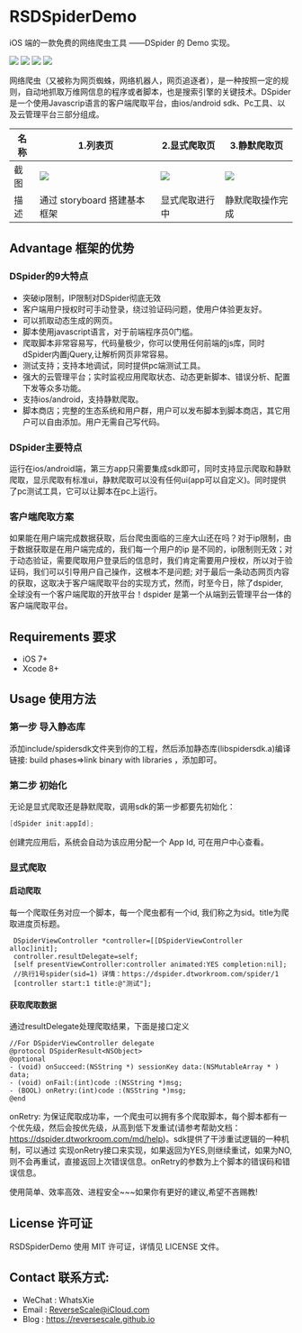 # RSDSpiderDemo
iOS 端的一款免费的网络爬虫工具 ——DSpider 的 Demo 实现。

![](https://img.shields.io/badge/platform-iOS-red.svg) 
![](https://img.shields.io/badge/language-Objective--C-orange.svg) 
![](https://img.shields.io/badge/download-5.3MB-brightgreen.svg)
![](https://img.shields.io/badge/license-MIT%20License-brightgreen.svg) 

网络爬虫（又被称为网页蜘蛛，网络机器人，网页追逐者），是一种按照一定的规则，自动地抓取万维网信息的程序或者脚本，也是搜索引擎的关键技术。DSpider是一个使用Javascrip语言的客户端爬取平台，由ios/android sdk、Pc工具、以及云管理平台三部分组成。

| 名称 |1.列表页 |2.显式爬取页 |3.静默爬取页 |
| ------------- | ------------- | ------------- | ------------- |
| 截图 | ![](http://og1yl0w9z.bkt.clouddn.com/17-8-3/33730028.jpg) | ![](http://og1yl0w9z.bkt.clouddn.com/17-8-3/33730028.jpg) | ![](http://og1yl0w9z.bkt.clouddn.com/17-8-3/86058344.jpg) |
| 描述 | 通过 storyboard 搭建基本框架 | 显式爬取进行中 | 静默爬取操作完成 |


## Advantage 框架的优势
### DSpider的9大特点
* 突破ip限制，IP限制对DSpider彻底无效
* 客户端用户授权时可手动登录，绕过验证码问题，使用户体验更友好。
* 可以抓取动态生成的网页。
* 脚本使用javascript语言，对于前端程序员0门槛。
* 爬取脚本非常容易写，代码量极少，你可以使用任何前端的js库，同时dSpider内置jQuery,让解析网页非常容易。
* 测试支持；支持本地调试，同时提供pc端测试工具。
* 强大的云管理平台；实时监视应用爬取状态、动态更新脚本、错误分析、配置下发等众多功能。
* 支持ios/android，支持静默爬取。
* 脚本商店；完整的生态系统和用户群，用户可以发布脚本到脚本商店，其它用户可以自由添加。用户无需自己写代码。

### DSpider主要特点
运行在ios/android端，第三方app只需要集成sdk即可，同时支持显示爬取和静默爬取，显示爬取有标准ui，静默爬取可以没有任何ui(app可以自定义)。同时提供了pc测试工具，它可以让脚本在pc上运行。

### 客户端爬取方案
如果能在用户端完成数据获取，后台爬虫面临的三座大山还在吗？对于ip限制，由于数据获取是在用户端完成的，我们每一个用户的ip 是不同的，ip限制则无效；对于动态验证，需要爬取用户登录后的信息时，我们肯定需要用户授权，所以对于验证码，我们可以引导用户自己操作，这根本不是问题; 对于最后一条动态网页内容的获取，这取决于客户端爬取平台的实现方式，然而，时至今日，除了dspider, 全球没有一个客户端爬取的开放平台！dspider 是第一个从端到云管理平台一体的客户端爬取平台。

## Requirements 要求
* iOS 7+
* Xcode 8+


## Usage 使用方法
### 第一步 导入静态库
添加include/spidersdk文件夹到你的工程，然后添加静态库(libspidersdk.a)编译链接: build phases=>link binary with libraries ，添加即可。

### 第二步 初始化
无论是显式爬取还是静默爬取，调用sdk的第一步都要先初始化：
```Objective-C
[dSpider init:appId];
```
创建完应用后，系统会自动为该应用分配一个 App Id, 可在用户中心查看。

### 显式爬取
#### 启动爬取
每一个爬取任务对应一个脚本，每一个爬虫都有一个id, 我们称之为sid。title为爬取进度页标题。
```
 DSpiderViewController *controller=[[DSpiderViewController alloc]init];
 controller.resultDelegate=self;
 [self presentViewController:controller animated:YES completion:nil];
 //执行1号spider(sid=1) 详情：https://dspider.dtworkroom.com/spider/1
 [controller start:1 title:@"测试"];
```
#### 获取爬取数据
通过resultDelegate处理爬取结果，下面是接口定义
```
//For DSpiderViewController delegate 
@protocol DSpiderResult<NSObject>
@optional
- (void) onSucceed:(NSString *) sessionKey data:(NSMutableArray * ) data;
- (void) onFail:(int)code :(NSString *)msg;
- (BOOL) onRetry:(int)code :(NSString *)msg;
@end
```
onRetry: 为保证爬取成功率，一个爬虫可以拥有多个爬取脚本，每个脚本都有一个优先级，然后会按优先级，从高到低下发重试(请参考帮助文档：https://dspider.dtworkroom.com/md/help)。sdk提供了干涉重试逻辑的一种机制，可以通过 实现onRetry接口来实现，如果返回为YES,则继续重试，如果为NO,则不会再重试，直接返回上次错误信息。onRetry的参数为上个脚本的错误码和错误信息。


使用简单、效率高效、进程安全~~~如果你有更好的建议,希望不吝赐教!


## License 许可证
RSDSpiderDemo 使用 MIT 许可证，详情见 LICENSE 文件。


## Contact 联系方式:
* WeChat : WhatsXie
* Email : ReverseScale@iCloud.com
* Blog : https://reversescale.github.io

